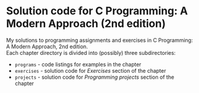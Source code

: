 # Solution code for C Programming: A Modern Approach (2nd edition)
My solutions to programming assignments and exercises in C Programming: A Modern Approach, 2nd edition.  
Each chapter directory is divided into (possibly) three subdirectories:  
- `programs` - code listings for examples in the chapter  
- `exercises` - solution code for *Exercises* section of the chapter  
- `projects` - solution code for *Programming projects* section of the chapter  
